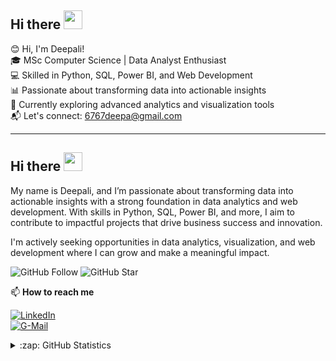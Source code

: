 ## Hi there <img src="https://raw.githubusercontent.com/MartinHeinz/MartinHeinz/master/wave.gif" width="30px">

😊 Hi, I'm Deepali!  
🎓 MSc Computer Science | Data Analyst Enthusiast  
💻 Skilled in Python, SQL, Power BI, and Web Development  
📊 Passionate about transforming data into actionable insights  
🌱 Currently exploring advanced analytics and visualization tools  
📬 Let's connect: [6767deepa@gmail.com](mailto:6767deepa@gmail.com)  

---

## Hi there <img src="https://raw.githubusercontent.com/MartinHeinz/MartinHeinz/master/wave.gif" width="30px">

My name is Deepali, and I’m passionate about transforming data into actionable insights with a strong foundation in data analytics and web development. With skills in Python, SQL, Power BI, and more, I aim to contribute to impactful projects that drive business success and innovation.

I'm actively seeking opportunities in data analytics, visualization, and web development where I can grow and make a meaningful impact.

![GitHub Follow](https://img.shields.io/github/followers/Deepali949593.svg?style=social&label=Follow)
![GitHub Star](https://img.shields.io/github/stars/Deepali949593?affiliations=OWNER%2CCOLLABORATOR&style=social&label=Star)

📫 **How to reach me**  

[![LinkedIn](https://img.shields.io/badge/--linkedin?label=LinkedIn&logo=LinkedIn&style=social)](https://www.linkedin.com/in/deepali-s-273997238)  
[![G-Mail](https://img.shields.io/badge/--gmail?label=Gmail&logo=gmail&style=social)](mailto:6767deepali@gmail.com)  

<details close>
<summary>:zap: GitHub Statistics</summary>
  <img src="https://github-readme-stats.vercel.app/api?username=Deepali949593&show_icons=true&theme=nord" width="400px">
</details>

